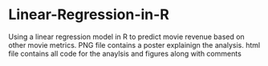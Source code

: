 # Linear-Regression-in-R
Using a linear regression model in R to predict movie revenue based on other movie metrics.
PNG file contains a poster explainign the analysis.
html file contains all code for the anaylsis and figures along with comments
